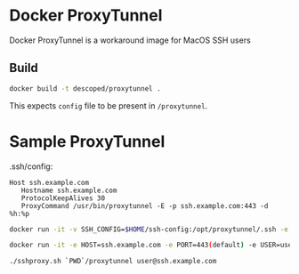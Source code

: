 # Docker ProxyTunnel

Docker ProxyTunnel is a workaround image for MacOS SSH users


## Build

```bash
docker build -t descoped/proxytunnel .
```

This expects `config` file to be present in `/proxytunnel`.

# Sample ProxyTunnel

.ssh/config:
```
Host ssh.example.com
   Hostname ssh.example.com
   ProtocolKeepAlives 30
   ProxyCommand /usr/bin/proxytunnel -E -p ssh.example.com:443 -d %h:%p
```

```bash
docker run -it -v SSH_CONFIG=$HOME/ssh-config:/opt/proxytunnel/.ssh -e SSH=user@ssh.example.com descoped/proxytunnel
```

```bash
docker run -it -e HOST=ssh.example.com -e PORT=443(default) -e USER=user descoped/proxytunnel
```

```bash
./sshproxy.sh `PWD`/proxytunnel user@ssh.example.com
```
